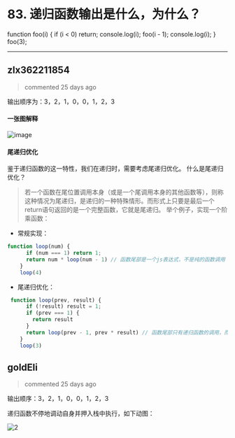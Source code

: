 
 # 83. 递归函数输出是什么，为什么？ 
 function foo(i) {
  if (i < 0)
  return;
  console.log(i);
  foo(i - 1);
  console.log(i);
}
foo(3);
 
 ***
## zlx362211854 
 > commented 25 days ago 

输出顺序为：3，2，1，0，0，1，2，3
#### 一张图解释
![image](https://user-images.githubusercontent.com/22437181/69688568-6677fb00-1101-11ea-8f19-8a41cf737ffe.png)


#### 尾递归优化
鉴于递归函数的这一特性，我们在递归时，需要考虑尾递归优化。
什么是尾递归优化？
>若一个函数在尾位置调用本身（或是一个尾调用本身的其他函数等），则称这种情况为尾递归，是递归的一种特殊情形。而形式上只要是最后一个return语句返回的是一个完整函数，它就是尾递归。
举个例子，实现一个阶乘函数：

* 常规实现：

```js
function loop(num) {
      if (num === 1) return 1;
      return num * loop(num - 1) // 函数尾部是一个js表达式，不是纯的函数调用
    }
    loop(4)

```

* 尾递归优化：

```js
 function loop(prev, result) {
      if (!result) result = 1;
      if (prev === 1) {
        return result
      }
      return loop(prev - 1, prev * result) // 函数尾部只有递归函数的调用，而不是表达式，这样栈内不会新增内容
    }
    loop(3)

```


## goldEli 
 > commented 25 days ago 

输出顺序：3，2，1，0，0，1，2，3

递归函数不停地调动自身并押入栈中执行，如下动图：

![2](https://user-images.githubusercontent.com/18217162/69637812-5f66d380-1094-11ea-956e-1924ea815db5.gif)
